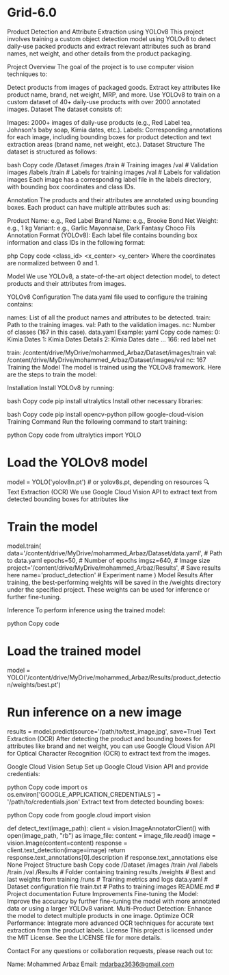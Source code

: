 # Grid-6.0
Product Detection and Attribute Extraction using YOLOv8
This project involves training a custom object detection model using YOLOv8 to detect daily-use packed products and extract relevant attributes such as brand names, net weight, and other details from the product packaging.

Project Overview
The goal of the project is to use computer vision techniques to:

Detect products from images of packaged goods.
Extract key attributes like product name, brand, net weight, MRP, and more.
Use YOLOv8 to train on a custom dataset of 40+ daily-use products with over 2000 annotated images.
Dataset
The dataset consists of:

Images: 2000+ images of daily-use products (e.g., Red Label tea, Johnson's baby soap, Kimia dates, etc.).
Labels: Corresponding annotations for each image, including bounding boxes for product detection and text extraction areas (brand name, net weight, etc.).
Dataset Structure
The dataset is structured as follows:

bash
Copy code
/Dataset
    /images
        /train          # Training images
        /val            # Validation images
    /labels
        /train          # Labels for training images
        /val            # Labels for validation images
Each image has a corresponding label file in the labels directory, with bounding box coordinates and class IDs.

Annotation
The products and their attributes are annotated using bounding boxes. Each product can have multiple attributes such as:

Product Name: e.g., Red Label
Brand Name: e.g., Brooke Bond
Net Weight: e.g., 1 kg
Variant: e.g., Garlic Mayonnaise, Dark Fantasy Choco Fils
Annotation Format (YOLOv8):
Each label file contains bounding box information and class IDs in the following format:

php
Copy code
<class_id> <x_center> <y_center> <width> <height>
Where the coordinates are normalized between 0 and 1.

Model
We use YOLOv8, a state-of-the-art object detection model, to detect products and their attributes from images.

YOLOv8 Configuration
The data.yaml file used to configure the training contains:

names: List of all the product names and attributes to be detected.
train: Path to the training images.
val: Path to the validation images.
nc: Number of classes (167 in this case).
data.yaml Example:
yaml
Copy code
names:
  0: Kimia Dates
  1: Kimia Dates Details
  2: Kimia Dates date
  ...
  166: red label net

train: /content/drive/MyDrive/mohammed_Arbaz/Dataset/images/train
val: /content/drive/MyDrive/mohammed_Arbaz/Dataset/images/val
nc: 167
Training the Model
The model is trained using the YOLOv8 framework. Here are the steps to train the model:

Installation
Install YOLOv8 by running:

bash
Copy code
pip install ultralytics
Install other necessary libraries:

bash
Copy code
pip install opencv-python pillow google-cloud-vision
Training Command
Run the following command to start training:

python
Copy code
from ultralytics import YOLO

# Load the YOLOv8 model
model = YOLO('yolov8n.pt')  # or yolov8s.pt, depending on resources
🔍 Text Extraction (OCR)
We use Google Cloud Vision API to extract text from detected bounding boxes for attributes like

# Train the model
model.train(
    data='/content/drive/MyDrive/mohammed_Arbaz/Dataset/data.yaml',  # Path to data.yaml
    epochs=50,          # Number of epochs
    imgsz=640,          # Image size
    project='/content/drive/MyDrive/mohammed_Arbaz/Results',  # Save results here
    name='product_detection'  # Experiment name
)
Model Results
After training, the best-performing weights will be saved in the /weights directory under the specified project. These weights can be used for inference or further fine-tuning.

Inference
To perform inference using the trained model:

python
Copy code
# Load the trained model
model = YOLO('/content/drive/MyDrive/mohammed_Arbaz/Results/product_detection/weights/best.pt')

# Run inference on a new image
results = model.predict(source='/path/to/test_image.jpg', save=True)
Text Extraction (OCR)
After detecting the product and bounding boxes for attributes like brand and net weight, you can use Google Cloud Vision API for Optical Character Recognition (OCR) to extract text from the images.

Google Cloud Vision Setup
Set up Google Cloud Vision API and provide credentials:

python
Copy code
import os
os.environ['GOOGLE_APPLICATION_CREDENTIALS'] = '/path/to/credentials.json'
Extract text from detected bounding boxes:

python
Copy code
from google.cloud import vision

def detect_text(image_path):
    client = vision.ImageAnnotatorClient()
    with open(image_path, "rb") as image_file:
        content = image_file.read()
    image = vision.Image(content=content)
    response = client.text_detection(image=image)
    return response.text_annotations[0].description if response.text_annotations else None
Project Structure
bash
Copy code
/Dataset
    /images
        /train
        /val
    /labels
        /train
        /val
/Results                # Folder containing training results
    /weights            # Best and last weights from training
    /runs               # Training metrics and logs
data.yaml               # Dataset configuration file
train.txt               # Paths to training images
README.md               # Project documentation
Future Improvements
Fine-tuning the Model: Improve the accuracy by further fine-tuning the model with more annotated data or using a larger YOLOv8 variant.
Multi-Product Detection: Enhance the model to detect multiple products in one image.
Optimize OCR Performance: Integrate more advanced OCR techniques for accurate text extraction from the product labels.
License
This project is licensed under the MIT License. See the LICENSE file for more details.

Contact
For any questions or collaboration requests, please reach out to:

Name: Mohammed Arbaz
Email: mdarbaz3636@gmail.com
